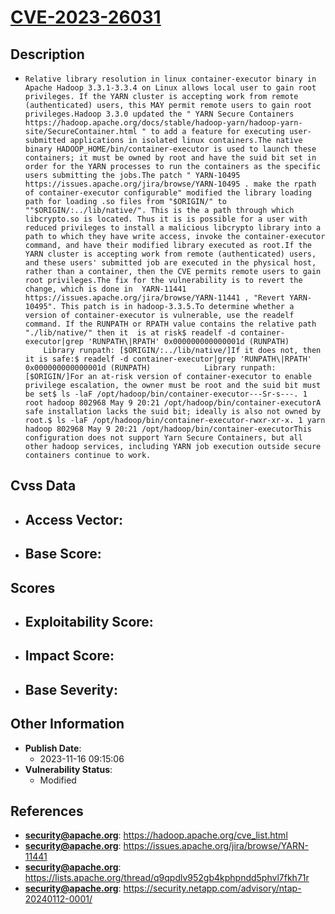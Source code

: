 
# [CVE-2023-26031](https://cve.mitre.org/cgi-bin/cvename.cgi?name=CVE-2023-26031)

## Description

- `Relative library resolution in linux container-executor binary in Apache Hadoop 3.3.1-3.3.4 on Linux allows local user to gain root privileges. If the YARN cluster is accepting work from remote (authenticated) users, this MAY permit remote users to gain root privileges.Hadoop 3.3.0 updated the " YARN Secure Containers https://hadoop.apache.org/docs/stable/hadoop-yarn/hadoop-yarn-site/SecureContainer.html " to add a feature for executing user-submitted applications in isolated linux containers.The native binary HADOOP_HOME/bin/container-executor is used to launch these containers; it must be owned by root and have the suid bit set in order for the YARN processes to run the containers as the specific users submitting the jobs.The patch " YARN-10495 https://issues.apache.org/jira/browse/YARN-10495 . make the rpath of container-executor configurable" modified the library loading path for loading .so files from "$ORIGIN/" to ""$ORIGIN/:../lib/native/". This is the a path through which libcrypto.so is located. Thus it is is possible for a user with reduced privileges to install a malicious libcrypto library into a path to which they have write access, invoke the container-executor command, and have their modified library executed as root.If the YARN cluster is accepting work from remote (authenticated) users, and these users' submitted job are executed in the physical host, rather than a container, then the CVE permits remote users to gain root privileges.The fix for the vulnerability is to revert the change, which is done in  YARN-11441 https://issues.apache.org/jira/browse/YARN-11441 , "Revert YARN-10495". This patch is in hadoop-3.3.5.To determine whether a version of container-executor is vulnerable, use the readelf command. If the RUNPATH or RPATH value contains the relative path "./lib/native/" then it  is at risk$ readelf -d container-executor|grep 'RUNPATH\|RPATH' 0x000000000000001d (RUNPATH)            Library runpath: [$ORIGIN/:../lib/native/]If it does not, then it is safe:$ readelf -d container-executor|grep 'RUNPATH\|RPATH' 0x000000000000001d (RUNPATH)            Library runpath: [$ORIGIN/]For an at-risk version of container-executor to enable privilege escalation, the owner must be root and the suid bit must be set$ ls -laF /opt/hadoop/bin/container-executor---Sr-s---. 1 root hadoop 802968 May 9 20:21 /opt/hadoop/bin/container-executorA safe installation lacks the suid bit; ideally is also not owned by root.$ ls -laF /opt/hadoop/bin/container-executor-rwxr-xr-x. 1 yarn hadoop 802968 May 9 20:21 /opt/hadoop/bin/container-executorThis configuration does not support Yarn Secure Containers, but all other hadoop services, including YARN job execution outside secure containers continue to work.`

## Cvss Data

- **Access Vector**:
  - 
- **Base Score**:
  - 

## Scores

- **Exploitability Score**:
  - 
- **Impact Score**:
  - 
- **Base Severity**:
  - 

## Other Information

- **Publish Date**:
  - 2023-11-16 09:15:06
- **Vulnerability Status**:
  - Modified

## References

- **security@apache.org**: https://hadoop.apache.org/cve_list.html
- **security@apache.org**: https://issues.apache.org/jira/browse/YARN-11441
- **security@apache.org**: https://lists.apache.org/thread/q9qpdlv952gb4kphpndd5phvl7fkh71r
- **security@apache.org**: https://security.netapp.com/advisory/ntap-20240112-0001/
